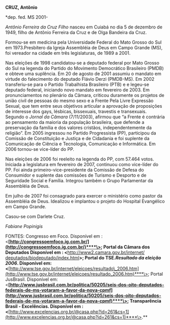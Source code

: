 **CRUZ, Antônio**

\*dep. fed. MS 2001-

*Antônio Ferreira da Cruz Filho* nasceu em Cuiabá no dia 5 de dezembro
de 1949, filho de Antônio Ferreira da Cruz e de Olga Bandeira da
Cruz.

Formou-se em medicina pela Universidade Federal do Mato Grosso do Sul em
1973.Presbítero da Igreja Assembléia de Deus em Campo Grande (MS),
foi vereador na cidade em três legislaturas, de 1989 a 2001.

Nas eleições de 1998 candidatou-se a deputado federal por Mato Grosso
do Sul na legenda do Partido do Movimento Democrático Brasileiro (PMDB)
e obteve uma suplência. Em 20 de agosto de 2001 assumiu o mandato em
virtude do falecimento do deputado Flávio Derzi (PMDB-MS). Em 2002
transferiu-se para o Partido Trabalhista Brasileiro (PTB) e e legeu-se
deputado federal, iniciando novo mandato em fevereiro de 2003. Em
pronunciamentos no plenário da Câmara, criticou duramente os projetos de
união civil de pessoas do mesmo sexo e a Frente Pela Livre Expressão
Sexual, que tem entre seus objetivos articular a aprovação de
proposições de interesse dos gays, lésbicas, bissexuais, travestis e
transexuais. Segundo o *Jornal da Câmara* (7/11/2003), afirmou que “a
Frente é contrária ao pensamento da maioria da população brasileira, que
defende a preservação da família e dos valores cristãos,
independentemente da religião”. Em 2005 ingressou no Partido
Progressista (PP), participou da Comissão de Constituição e Justiça e de
Cidadania e foi suplente da Comunicação de Ciência e Tecnologia,
Comunicação e Informática. Em 2006 tornou-se vice-líder do PP.

Nas eleições de 2006 foi reeleito na legenda do PP, com 57.464
votos. Iniciada a legislatura em fevereiro de 2007, continuou como
vice-líder do PP. Foi ainda primeiro-vice-presidente da Comissão de
Defesa do Consumidor e suplente das comissões de Turismo e Desporto e de
Seguridade Social e Família. Integrou também o Grupo Parlamentar da
Assembléia de Deus.

Em julho de 2007 foi consagrado para exercer o ministério como pastor da
Assembléia de Deus. Idealizou e implantou o projeto do Hospital
Evangélico em Campo Grande.

Casou-se com Darlete Cruz.

*Fabiane Popinigis*

FONTES: Congresso em Foco. Disponível em :
\<****[http://congressoemfoco.ig.com.br/](http://congressoemfoco.ig.com.br/)****\>;
Portal da Câmara dos Deputados Disponível em :
\<****[http://www2.camara.gov.br/internet/
deputados/biodeputado/index.html](http://www2.camara.gov.br/internet/%20deputados/biodeputado/index.html)****\>;
Portal do TSE.*Resultado da eleição 2006*. Disponível
em:\<****[http://www.tse.gov.br/internet/eleicoes/resultado\_2006.htm](http://www.tse.gov.br/internet/eleicoes/resultado_2006.htm)****\>;
Portal JusBrasil. Disponível em:
\<****[http://www.jusbrasil.com.br/politica/50205/seis-dos-oito-deputados-federais-de-ms-votaram-a-favor-da-nova-cpmf](http://www.jusbrasil.com.br/politica/50205/seis-dos-oito-deputados-federais-de-ms-votaram-a-favor-da-nova-cpmf)****\>;
Transparência Brasil - Excelências. Disponível em :
\<****[http://www.excelencias.org.br/@casa.php?id=261&cs=1](http://www.excelencias.org.br/@casa.php?id=261&cs=1)****\>.**
